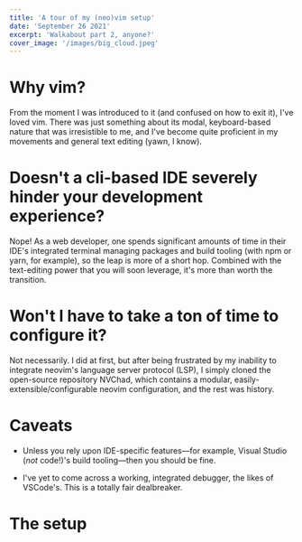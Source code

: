 ```yaml
---
title: 'A tour of my (neo)vim setup'
date: 'September 26 2021'
excerpt: 'Walkabout part 2, anyone?'
cover_image: '/images/big_cloud.jpeg'
---
```


# Why vim? 

From the moment I was introduced to it (and confused on how to exit it), I've loved vim. There was just something about its modal, keyboard-based nature that was irresistible to me, and I've become quite proficient in my movements and general text editing (yawn, I know).

# Doesn't a cli-based IDE severely hinder your development experience?

Nope!  As a web developer, one spends significant amounts of time in their IDE's integrated terminal managing packages and build tooling (with npm or yarn, for example), so the leap is more of a short hop. Combined with the text-editing power that you will soon leverage, it's more than worth the transition.

# Won't I have to take a ton of time to configure it?

Not necessarily. I did at first, but after being frustrated by my inability to integrate neovim's language server protocol (LSP), I simply cloned the open-source repository NVChad, which contains a modular, easily-extensible/configurable neovim configuration, and the rest was history. 

# Caveats

- Unless you rely upon IDE-specific features—for example, Visual Studio (*not* code!)'s build tooling—then you should be fine.

- I've yet to come across a working, integrated debugger, the likes of VSCode's. This is a totally fair dealbreaker.


# The setup


